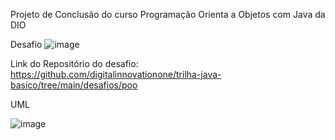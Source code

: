 Projeto de Conclusão do curso Programação Orienta a Objetos com Java da DIO

Desafio
![image](https://github.com/josehigor27/dio-projeto-poo-iphone/assets/101127069/af0584c0-178c-4c36-b740-0c5b58b37e5c)

Link do Repositório do desafio: https://github.com/digitalinnovationone/trilha-java-basico/tree/main/desafios/poo

UML

![image](https://github.com/josehigor27/dio-projeto-poo-iphone/assets/101127069/dfa40a03-1fa5-4b4a-83d1-6a0b2f9e8973)

